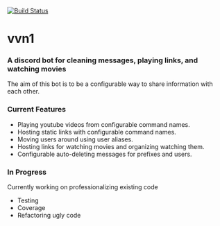 [![Build Status](https://travis-ci.com/andreweverman/vvn1-ts.svg?token=d54KyybAaqRxeqHK3Bso&branch=main)](https://travis-ci.com/andreweverman/vvn1-ts)
# vvn1

### A discord bot for cleaning messages, playing links, and watching movies

The aim of this bot is to be a configurable way to share information with each other.

### Current Features
* Playing youtube videos from configurable command names.
* Hosting static links with configurable command names.
* Moving users around using user aliases.
* Hosting links for watching movies and organizing watching them.
* Configurable auto-deleting messages for prefixes and users.

### In Progress
Currently working on professionalizing existing code 
* Testing
* Coverage
* Refactoring ugly code
